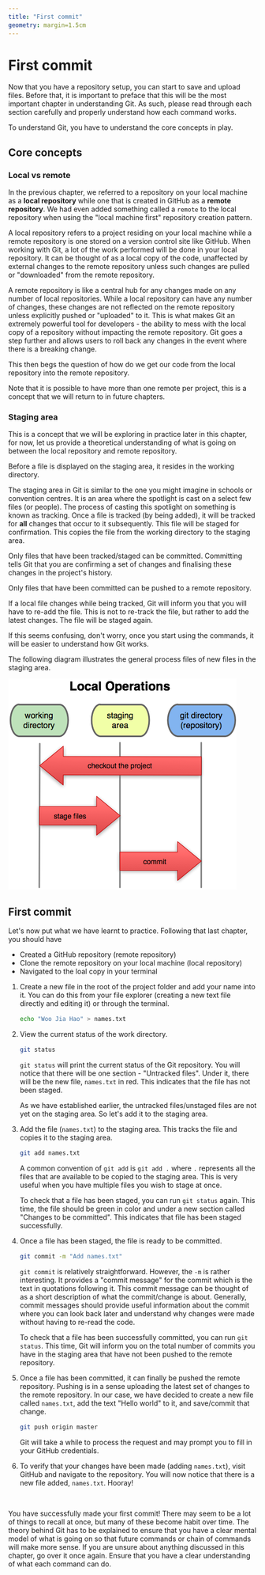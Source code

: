 ```yaml
---
title: "First commit"
geometry: margin=1.5cm
---
```


# First commit

Now that you have a repository setup, you can start to save and upload files. Before that, it is important to preface that this will be the most important chapter in understanding Git. As such, please read through each section carefully and properly understand how each command works.

To understand Git, you have to understand the core concepts in play.

## Core concepts

### Local vs remote

In the previous chapter, we referred to a repository on your local machine as a **local repository** while one that is created in GitHub as a **remote repository**. We had even added something called a `remote` to the local repository when using the "local machine first" repository creation pattern.

A local repository refers to a project residing on your local machine while a remote repository is one stored on a version control site like GitHub. When working with Git, a lot of the work performed will be done in your local repository. It can be thought of as a local copy of the code, unaffected by external changes to the remote repository unless such changes are pulled or "downloaded" from the remote repository.

A remote repository is like a central hub for any changes made on any number of local repositories. While a local repository can have any number of changes, these changes are not reflected on the remote repository unless explicitly pushed or "uploaded" to it. This is what makes Git an extremely powerful tool for developers - the ability to mess with the local copy of a repository without impacting the remote repository. Git goes a step further and allows users to roll back any changes in the event where there is a breaking change.

This then begs the question of how do we get our code from the local repository into the remote repository.

Note that it is possible to have more than one remote per project, this is a concept that we will return to in future chapters.

### Staging area

<!--TODO Discuss the distinction between tracking and staging-->

This is a concept that we will be exploring in practice later in this chapter, for now, let us provide a theoretical understanding of what is going on between the local repository and remote repository.

Before a file is displayed on the staging area, it resides in the working directory.

The staging area in Git is similar to the one you might imagine in schools or convention centres. It is an area where the spotlight is cast on a select few files (or people). The process of casting this spotlight on something is known as tracking. Once a file is tracked (by being added), it will be tracked for **all** changes that occur to it subsequently. This file will be staged for confirmation. This copies the file from the working directory to the staging area.

Only files that have been tracked/staged can be committed. Committing tells Git that you are confirming a set of changes and finalising these changes in the project's history.

Only files that have been committed can be pushed to a remote repository.

If a local file changes while being tracked, Git will inform you that you will have to re-add the file. This is not to re-track the file, but rather to add the latest changes. The file will be staged again.

If this seems confusing, don't worry, once you start using the commands, it will be easier to understand how Git works.

The following diagram illustrates the general process files of new files in the staging area.

![Staging area](./res/staging-area.png)

## First commit

Let's now put what we have learnt to practice. Following that last chapter, you should have

- Created a GitHub repository (remote repository)
- Clone the remote repository on your local machine (local repository)
- Navigated to the loal copy in your terminal

1. Create a new file in the root of the project folder and add your name into it. You can do this from your file explorer (creating a new text file directly and editing it) or through the terminal.

    ```bash
    echo "Woo Jia Hao" > names.txt
    ```

2. View the current status of the work directory.

    ```bash
    git status
    ```

    `git status` will print the current status of the Git repository. You will notice that there will be one section - "Untracked files". Under it, there will be the new file, `names.txt` in red. This indicates that the file has not been staged.

    As we have established earlier, the untracked files/unstaged files are not yet on the staging area. So let's add it to the staging area.

3. Add the file (`names.txt`) to the staging area. This tracks the file and copies it to the staging area.

    ```bash
    git add names.txt
    ```

    A common convention of `git add` is `git add .` where `.` represents all the files that are available to be copied to the staging area. This is very useful when you have multiple files you wish to stage at once.

    To check that a file has been staged, you can run `git status` again. This time, the file should be green in color and under a new section called "Changes to be committed". This indicates that file has been staged successfully.

4. Once a file has been staged, the file is ready to be committed.

    ```bash
    git commit -m "Add names.txt"
    ```

    `git commit` is relatively straightforward. However, the `-m` is rather interesting. It provides a "commit message" for the commit which is the text in quotations following it. This commit message can be thought of as a short description of what the commit/change is about. Generally, commit messages should provide useful information about the commit where you can look back later and understand why changes were made without having to re-read the code.

    To check that a file has been successfully committed, you can run `git status`. This time, Git will inform you on the total number of commits you have in the staging area that have not been pushed to the remote repository.

5. Once a file has been committed, it can finally be pushed the remote repository. Pushing is in a sense uploading the latest set of changes to the remote repository. In our case, we have decided to create a new file called `names.txt`, add the text "Hello world" to it, and save/commit that change.

    ```bash
    git push origin master
    ```

    Git will take a while to process the request and may prompt you to fill in your GitHub credentials.

6. To verify that your changes have been made (adding `names.txt`), visit GitHub and navigate to the repository. You will now notice that there is a new file added, `names.txt`. Hooray!

    ![]()

You have successfully made your first commit! There may seem to be a lot of things to recall at once, but many of these become habit over time. The theory behind Git has to be explained to ensure that you have a clear mental model of what is going on so that future commands or chain of commands will make more sense. If you are unsure about anything discussed in this chapter, go over it once again. Ensure that you have a clear understanding of what each command can do.
